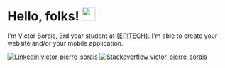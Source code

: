 <style>
  intro {text-align: center;}
</style>

# Hello, folks! <img src="https://raw.githubusercontent.com/MartinHeinz/MartinHeinz/master/wave.gif" width="30px">

<intro>I'm Victor Sorais, 3rd year student at [{EPITECH}](https://www.epitech.eu/fr/). I'm able to create your website and/or your mobile application.
</intro>

[![Linkedin victor-pierre-sorais](https://img.shields.io/badge/LinkedIn-0077B5?style=for-the-badge&logo=linkedin&logoColor=white)](https://www.linkedin.com/in/victor-pierre-sorais-1756a1185/)
[![Stackoverflow victor-pierre-sorais](https://img.shields.io/badge/Stack_Overflow-FE7A16?style=for-the-badge&logo=stack-overflow&logoColor=white)](https://stackoverflow.com/users/16548300/niewtone)


<!---
soraisv2/soraisv2 is a ✨ special ✨ repository because its `README.md` (this file) appears on your GitHub profile.
You can click the Preview link to take a look at your changes.
--->
